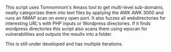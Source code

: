 This script uses Tomnomnom's Amass tool to get multi-level sub-domains, neatly categorizes them into text files by applying the AWK AWK 3000 and runs an NMAP
scan on every open port. It also fuzzes all webdirectories for interesting URL's with PHP inputs or Wordpress directories. If it finds wordpress directories
this script also scans them using wpscan for vulnerabilities and outputs the results into a folder. 

This is still under developed and has multiple iterations.
